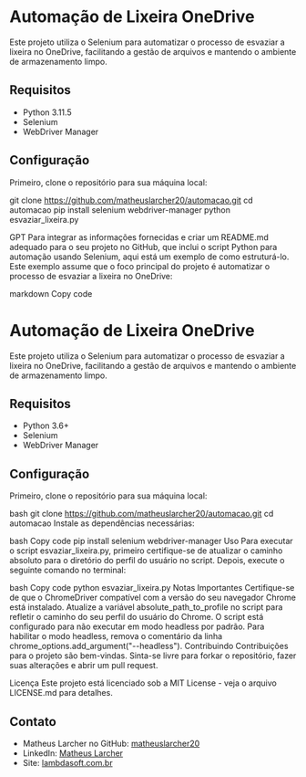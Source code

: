 # Automação de Lixeira OneDrive

Este projeto utiliza o Selenium para automatizar o processo de esvaziar a lixeira no OneDrive, facilitando a gestão de arquivos e mantendo o ambiente de armazenamento limpo.

## Requisitos

- Python 3.11.5
- Selenium
- WebDriver Manager

## Configuração

Primeiro, clone o repositório para sua máquina local:

git clone https://github.com/matheuslarcher20/automacao.git
cd automacao
pip install selenium webdriver-manager
python esvaziar_lixeira.py



GPT
Para integrar as informações fornecidas e criar um README.md adequado para o seu projeto no GitHub, que inclui o script Python para automação usando Selenium, aqui está um exemplo de como estruturá-lo. Este exemplo assume que o foco principal do projeto é automatizar o processo de esvaziar a lixeira no OneDrive:

markdown
Copy code
# Automação de Lixeira OneDrive

Este projeto utiliza o Selenium para automatizar o processo de esvaziar a lixeira no OneDrive, facilitando a gestão de arquivos e mantendo o ambiente de armazenamento limpo.

## Requisitos

- Python 3.6+
- Selenium
- WebDriver Manager

## Configuração

Primeiro, clone o repositório para sua máquina local:

bash
git clone https://github.com/matheuslarcher20/automacao.git
cd automacao
Instale as dependências necessárias:

bash
Copy code
pip install selenium webdriver-manager
Uso
Para executar o script esvaziar_lixeira.py, primeiro certifique-se de atualizar o caminho absoluto para o diretório do perfil do usuário no script. Depois, execute o seguinte comando no terminal:

bash
Copy code
python esvaziar_lixeira.py
Notas Importantes
Certifique-se de que o ChromeDriver compatível com a versão do seu navegador Chrome está instalado.
Atualize a variável absolute_path_to_profile no script para refletir o caminho do seu perfil do usuário do Chrome.
O script está configurado para não executar em modo headless por padrão. Para habilitar o modo headless, remova o comentário da linha chrome_options.add_argument("--headless").
Contribuindo
Contribuições para o projeto são bem-vindas. Sinta-se livre para forkar o repositório, fazer suas alterações e abrir um pull request.

Licença
Este projeto está licenciado sob a MIT License - veja o arquivo LICENSE.md para detalhes.

## Contato

- Matheus Larcher no GitHub: [matheuslarcher20](https://github.com/matheuslarcher20)
- LinkedIn: [Matheus Larcher](https://www.linkedin.com/in/matheus-larcher-6215b1179/)
- Site: [lambdasoft.com.br](https://lambda-ai.durable.co/pt)
